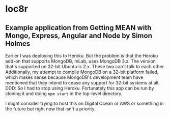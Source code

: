 # loc8r
## Example application from Getting MEAN with Mongo, Express, Angular and Node by Simon Holmes

Earlier I was deploying this to Heroku. But the problem is that the Heroku
add-on that supports MongoDB, mLab, uses MongoDB 3.x. The version that's
supported on 32-bit Ubuntu is 2.x. These two can't talk to each other.
Additionally, my attempt to compile MongoDB on a 32-bit platform failed, which
makes sense because MongoDB's development team have mentioned that they intend
to cease any support for 32-bit systems at all. DDD: So I had to stop using
Heroku. Fortunately this app can be run by cloning it and doing `npm start` in
the top-level directory.

I might consider trying to host this on Digital Ocean or AWS or something in
the future but right now that isn't a priority.
